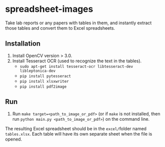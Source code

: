 # spreadsheet-images
Take lab reports or any papers with tables in them, and instantly extract those tables and convert them to Excel spreadsheets.
## Installation
1. Install OpenCV version > 3.0.
2. Install Tesseract OCR (used to recognize the text in the tables).
    - `sudo apt-get install tesseract-ocr libtesseract-dev libleptonica-dev`
    - `pip install pytesseract`
    - `pip install xlsxwriter`
    - `pip install pdf2image`
## Run
1. Run `make target=<path_to_image_or_pdf>` (or if `make` is not installed, then run `python main.py <path_to_image_or_pdf>`) on the command line.

The resulting Excel spreadsheet should be in the `excel/`folder named `tables.xlsx`. Each table will have its own separate sheet when the file is opened.
